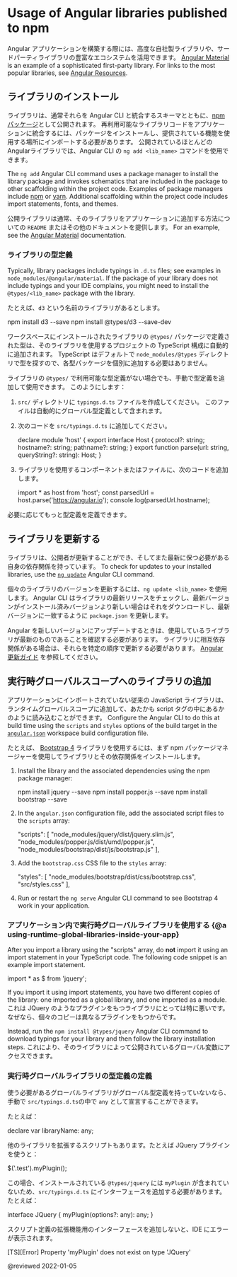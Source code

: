 # Usage of Angular libraries published to npm

Angular アプリケーションを構築する際には、高度な自社製ライブラリや、サードパーティライブラリの豊富なエコシステムを活用できます。
[Angular Material][AngularMaterialMain] is an example of a sophisticated first-party library.
For links to the most popular libraries, see [Angular Resources][AioResources].

## ライブラリのインストール

ライブラリは、通常それらを Angular CLI と統合するスキーマとともに、[npm パッケージ][AioGuideNpmPackages]として公開されます。
再利用可能なライブラリコードをアプリケーションに統合するには、パッケージをインストールし、提供されている機能を使用する場所にインポートする必要があります。
公開されているほとんどのAngularライブラリでは、Angular CLI の `ng add <lib_name>` コマンドを使用できます。

The `ng add` Angular CLI command uses a package manager to install the library package and invokes schematics that are included in the package to other scaffolding within the project code.
Examples of package managers include [npm][NpmjsMain] or [yarn][YarnpkgMain].
Additional scaffolding within the project code includes import statements, fonts, and themes.

公開ライブラリは通常、そのライブラリをアプリケーションに追加する方法についての `README` またはその他のドキュメントを提供します。
For an example, see the [Angular Material][AngularMaterialMain] documentation.

### ライブラリの型定義

Typically, library packages include typings in `.d.ts` files; see examples in `node_modules/@angular/material`.
If the package of your library does not include typings and your IDE complains, you might need to install the `@types/<lib_name>` package with the library.

たとえば、`d3` という名前のライブラリがあるとします。

<code-example format="shell" language="shell">

npm install d3 --save
npm install @types/d3 --save-dev

</code-example>

ワークスペースにインストールされたライブラリの `@types/` パッケージで定義された型は、そのライブラリを使用するプロジェクトの TypeScript 構成に自動的に追加されます。
TypeScript はデフォルトで `node_modules/@types` ディレクトリで型を探すので、各型パッケージを個別に追加する必要はありません。

ライブラリの `@types/` で利用可能な型定義がない場合でも、手動で型定義を追加して使用できます。
このようにします：

1.  `src/` ディレクトリに `typings.d.ts` ファイルを作成してください。
    このファイルは自動的にグローバル型定義として含まれます。

1.  次のコードを `src/typings.d.ts` に追加してください。

    <code-example format="typescript" language="typescript">

    declare module 'host' {
      export interface Host {
        protocol?: string;
        hostname?: string;
        pathname?: string;
      }
      export function parse(url: string, queryString?: string): Host;
    }

    </code-example>

3. ライブラリを使用するコンポーネントまたはファイルに、次のコードを追加します。

    <code-example format="typescript" language="typescript">

    import * as host from 'host';
    const parsedUrl = host.parse('https://angular.io');
    console.log(parsedUrl.hostname);

    </code-example>

必要に応じてもっと型定義を定義できます。

## ライブラリを更新する

ライブラリは、公開者が更新することができ、そしてまた最新に保つ必要がある自身の依存関係を持っています。
To check for updates to your installed libraries, use the [`ng update`][AioCliUpdate] Angular CLI command.

個々のライブラリのバージョンを更新するには、`ng update <lib_name>` を使用します。
Angular CLI はライブラリの最新リリースをチェックし、最新バージョンがインストール済みバージョンより新しい場合はそれをダウンロードし、最新バージョンに一致するように `package.json` を更新します。

Angular を新しいバージョンにアップデートするときは、使用しているライブラリが最新のものであることを確認する必要があります。
ライブラリに相互依存関係がある場合は、それらを特定の順序で更新する必要があります。
[Angular 更新ガイド][AngularUpdateMain] を参照してください。

## 実行時グローバルスコープへのライブラリの追加

アプリケーションにインポートされていない従来の JavaScript ライブラリは、ランタイムグローバルスコープに追加して、あたかも script タグの中にあるかのように読み込むことができます。
Configure the Angular CLI to do this at build time using the `scripts` and `styles` options of the build target in the [`angular.json`][AioGuideWorkspaceConfig] workspace build configuration file.

たとえば、 [Bootstrap 4][GetbootstrapDocs40GettingStartedIntroduction] ライブラリを使用するには、まず npm パッケージマネージャーを使用してライブラリとその依存関係をインストールします。

1.  Install the library and the associated dependencies using the npm package manager:

    <code-example format="shell" language="shell">

    npm install jquery --save
    npm install popper.js --save
    npm install bootstrap --save

    </code-example>

1.  In the `angular.json` configuration file, add the associated script files to the `scripts` array:

    <code-example format="json" language="json">

    "scripts": [
      "node_modules/jquery/dist/jquery.slim.js",
      "node_modules/popper.js/dist/umd/popper.js",
      "node_modules/bootstrap/dist/js/bootstrap.js"
    ],

    </code-example>

1.  Add the `bootstrap.css` CSS file to the `styles` array:

    <code-example format="css" language="css">

    "styles": [
      "node_modules/bootstrap/dist/css/bootstrap.css",
      "src/styles.css"
    ],

    </code-example>

1.  Run or restart the `ng serve` Angular CLI command to see Bootstrap 4 work in your application.

### アプリケーション内で実行時グローバルライブラリを使用する {@a using-runtime-global-libraries-inside-your-app}

After you import a library using the "scripts" array, do **not** import it using an import statement in your TypeScript code.
The following code snippet is an example import statement.

<code-example format="typescript" language="typescript">

import * as $ from 'jquery';

</code-example>

If you import it using import statements, you have two different copies of the library: one imported as a global library, and one imported as a module.
これは JQuery のようなプラグインをもつライブラリにとっては特に悪いです。なぜなら、個々のコピーは異なるプラグインをもつからです。

Instead, run the `npm install @types/jquery` Angular CLI command to download typings for your library and then follow the library installation steps.
これにより、そのライブラリによって公開されているグローバル変数にアクセスできます。

### 実行時グローバルライブラリの型定義の定義

使う必要があるグローバルライブラリがグローバル型定義を持っていないなら、手動で `src/typings.d.ts`の中で `any` として宣言することができます。

たとえば：

<code-example format="typescript" language="typescript">

declare var libraryName: any;

</code-example>

他のライブラリを拡張するスクリプトもあります。たとえば JQuery プラグインを使うと：

<code-example format="typescript" language="typescript">

$('.test').myPlugin();

</code-example>

この場合、インストールされている `@types/jquery` には `myPlugin` が含まれていないため、`src/typings.d.ts` にインターフェースを追加する必要があります。
たとえば：

<code-example format="typescript" language="typescript">

interface JQuery {
  myPlugin(options?: any): any;
}

</code-example>

スクリプト定義の拡張機能用のインターフェースを追加しないと、IDE にエラーが表示されます。

<code-example format="none" language="none">

[TS][Error] Property 'myPlugin' does not exist on type 'JQuery'

</code-example>

<!-- links -->

[AioCliUpdate]: cli/update "ng update | CLI |Angular"

[AioGuideNpmPackages]: guide/npm-packages "Workspace npm dependencies | Angular"
[AioGuideWorkspaceConfig]: guide/workspace-config "Angular workspace configuration | Angular"

[AioResources]: resources "Explore Angular Resources | Angular"

<!-- external links -->

[AngularMaterialMain]: https://material.angular.io "Angular Material | Angular"

[AngularUpdateMain]: https://update.angular.io "Angular Update Guide | Angular"

[GetbootstrapDocs40GettingStartedIntroduction]: https://getbootstrap.com/docs/4.0/getting-started/introduction "Introduction | Bootstrap"

[NpmjsMain]: https://www.npmjs.com "npm"

[YarnpkgMain]: https://yarnpkg.com " Yarn"

<!-- end links -->

@reviewed 2022-01-05
